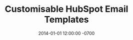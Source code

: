 ---
active: false
client: Capital One
date: 2014-01-01 12:00:00 -0700
description: Customisable HubSpot Email Templates
link: https://capitalone.com
title: Customisable HubSpot Email Templates
---